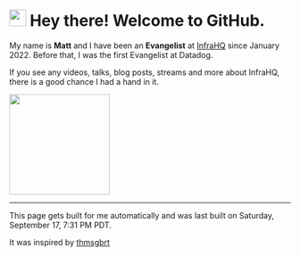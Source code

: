 <h1><img src="https://emojis.slackmojis.com/emojis/images/1531849430/4246/blob-sunglasses.gif?1531849430" width="30"/> Hey there! Welcome to GitHub.</h1>

My name is **Matt** and I have been an **Evangelist** at [InfraHQ](https://infrahq.com) since January 2022. Before that, I was the first Evangelist at Datadog. 

If you see any videos, talks, blog posts, streams and more about InfraHQ, there is a good chance I had a hand in it. 

<img height="180em" src="https://github-readme-stats.vercel.app/api?username=technovangelist&show_icons=true&hide_border=true&&count_private=true&include_all_commits=true" />

<!--START_SECTION:waka-->
<!--END_SECTION:waka-->

------------
This page gets built for me automatically and was last built on Saturday, September 17, 7:31 PM PDT.

It was inspired by [thmsgbrt](https://medium.com/swlh/how-to-create-a-self-updating-readme-md-for-your-github-profile-f8b05744ca91)